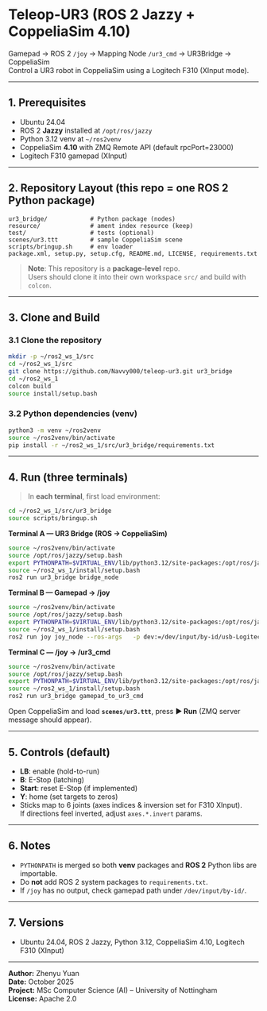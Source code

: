 # Teleop-UR3 (ROS 2 Jazzy + CoppeliaSim 4.10)

Gamepad → ROS 2 `/joy` → Mapping Node `/ur3_cmd` → UR3Bridge → CoppeliaSim  
Control a UR3 robot in CoppeliaSim using a Logitech F310 (XInput mode).

---

## 1. Prerequisites
- Ubuntu 24.04
- ROS 2 **Jazzy** installed at `/opt/ros/jazzy`
- Python 3.12 venv at `~/ros2venv`
- CoppeliaSim **4.10** with ZMQ Remote API (default rpcPort=23000)
- Logitech F310 gamepad (XInput)

---

## 2. Repository Layout (this repo = one ROS 2 Python package)
```
ur3_bridge/            # Python package (nodes)
resource/              # ament index resource (keep)
test/                  # tests (optional)
scenes/ur3.ttt         # sample CoppeliaSim scene
scripts/bringup.sh     # env loader
package.xml, setup.py, setup.cfg, README.md, LICENSE, requirements.txt
```

> **Note**: This repository is a **package-level** repo.  
> Users should clone it into their own workspace `src/` and build with `colcon`.

---

## 3. Clone and Build

### 3.1 Clone the repository
```bash
mkdir -p ~/ros2_ws_1/src
cd ~/ros2_ws_1/src
git clone https://github.com/Navvy000/teleop-ur3.git ur3_bridge
cd ~/ros2_ws_1
colcon build
source install/setup.bash
```

### 3.2 Python dependencies (venv)
```bash
python3 -m venv ~/ros2venv
source ~/ros2venv/bin/activate
pip install -r ~/ros2_ws_1/src/ur3_bridge/requirements.txt
```

---

## 4. Run (three terminals)
> In **each terminal**, first load environment:
```bash
cd ~/ros2_ws_1/src/ur3_bridge
source scripts/bringup.sh
```

**Terminal A — UR3 Bridge (ROS → CoppeliaSim)**
```bash
source ~/ros2venv/bin/activate
source /opt/ros/jazzy/setup.bash
export PYTHONPATH=$VIRTUAL_ENV/lib/python3.12/site-packages:/opt/ros/jazzy/lib/python3.12/site-packages:$PYTHONPATH
source ~/ros2_ws_1/install/setup.bash
ros2 run ur3_bridge bridge_node
```

**Terminal B — Gamepad → /joy**
```bash
source ~/ros2venv/bin/activate
source /opt/ros/jazzy/setup.bash
export PYTHONPATH=$VIRTUAL_ENV/lib/python3.12/site-packages:/opt/ros/jazzy/lib/python3.12/site-packages:$PYTHONPATH
source ~/ros2_ws_1/install/setup.bash
ros2 run joy joy_node --ros-args   -p dev:=/dev/input/by-id/usb-Logitech_Gamepad_F310-event-joystick   -p deadzone:=0.05   -p autorepeat_rate:=50.0
```

**Terminal C — /joy → /ur3_cmd**
```bash
source ~/ros2venv/bin/activate
source /opt/ros/jazzy/setup.bash
export PYTHONPATH=$VIRTUAL_ENV/lib/python3.12/site-packages:/opt/ros/jazzy/lib/python3.12/site-packages:$PYTHONPATH
source ~/ros2_ws_1/install/setup.bash
ros2 run ur3_bridge gamepad_to_ur3_cmd
```

Open CoppeliaSim and load **`scenes/ur3.ttt`**, press **▶ Run** (ZMQ server message should appear).

---

## 5. Controls (default)
- **LB**: enable (hold-to-run)
- **B**: E-Stop (latching)  
- **Start**: reset E-Stop (if implemented)
- **Y**: home (set targets to zeros)
- Sticks map to 6 joints (axes indices & inversion set for F310 XInput).  
  If directions feel inverted, adjust `axes.*.invert` params.

---

## 6. Notes
- `PYTHONPATH` is merged so both **venv** packages and **ROS 2** Python libs are importable.
- Do **not** add ROS 2 system packages to `requirements.txt`.
- If `/joy` has no output, check gamepad path under `/dev/input/by-id/`.

---

## 7. Versions
- Ubuntu 24.04, ROS 2 Jazzy, Python 3.12, CoppeliaSim 4.10, Logitech F310 (XInput)

---

**Author:** Zhenyu Yuan  
**Date:** October 2025  
**Project:** MSc Computer Science (AI) – University of Nottingham  
**License:** Apache 2.0
